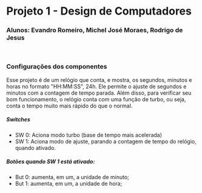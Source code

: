# Projeto 1 - Design de Computadores
### Alunos: Evandro Romeiro, Michel José Moraes, Rodrigo de Jesus
<br />

### Configurações dos componentes

Esse projeto é de um relógio que conta, e mostra, os segundos, minutos e horas no formato "HH:MM:SS", 24h.
Ele permite o ajuste de segundos e minutos com a contagem de tempo parada.
Além disso, para verificar seu bom funcionamento, o relógio conta com uma função de turbo, ou seja, conta o tempo muito mais rápido do que o normal.

##### Switches
<ul>
  <li>SW 0: Aciona modo turbo (base de tempo mais acelerada) </li>
  <li>SW 1: Aciona modo de ajuste, parando a contagem de tempo do relógio, quando ativado. </li>

</ul>

##### Botões quando <b>SW 1</b> está ativado:</p>
<ul>
  <li>But 0: aumenta, em um, a unidade de minuto;</li>
  <li>But 1: aumenta, em um, a unidade de hora;</li>
</ul>
<br />
